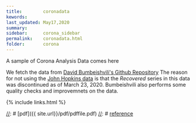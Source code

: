 ```yaml
---
title:        coronadata
kewords:              
last_updated: May17,2020    
summary:              
sidebar:      corona_sidebar
permalink:    coronadata.html  
folder:       corona 
---    
```


[//]: # (Comments on edit:? )

A sample of Corona Analysis Data comes here

We fetch the data from
[David Bumbeishvili's Github Repository](https://github.com/bumbeishvili/covid19-daily-data)
The reason for not using the [John Hopkins data](https://github.com/CSSEGISandData/COVID-19)
is that the *Recovered* series in this data was discontinued as of March 23, 2020.
Bumbeishvili also performs some quality checks and improvemnets on the data.





{% include links.html %}


[//]: # [pdf]({{ site.url}}/pdf/pdffile.pdf)
[//]: # [reference](url)


